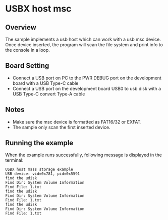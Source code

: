 # USBX host msc

## Overview

The sample implements a usb host which can work with a usb msc device. Once device inserted, the program will scan the file system and print info to the console in a loop.

## Board Setting

- Connect a USB port on PC to the PWR DEBUG port on the development board with a USB Type-C cable
- Connect a USB port on the development board USB0 to usb disk with a USB Type-C convert Type-A cable

## Notes
- Make sure the msc device is formatted as FAT16/32 or EXFAT.
- The sample only scan the first inserted device.

## Running the example

When the example runs successfully, following message is displayed in the terminal:
```console
USBX host mass storage example
USB device: vid=0x781, pid=0x5591
find the udisk
Find Dir: System Volume Information
Find File: 1.txt
find the udisk
Find Dir: System Volume Information
Find File: 1.txt
find the udisk
Find Dir: System Volume Information
Find File: 1.txt
```
